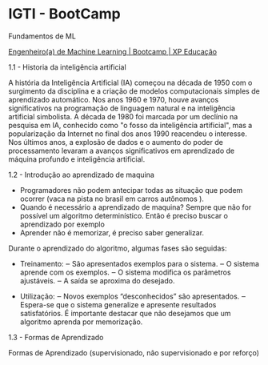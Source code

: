# IGTI - BootCamp

Fundamentos de ML

[Engenheiro(a) de Machine Learning | Bootcamp | XP Educação](https://www.xpeducacao.com.br/bootcamp/engenheiro-de-machine-learning)

1.1 - Historia da inteligência artificial 

A história da Inteligência Artificial (IA) começou na década de 1950 com o surgimento da disciplina e a criação de modelos computacionais simples de aprendizado automático. Nos anos 1960 e 1970, houve avanços significativos na programação de linguagem natural e na inteligência artificial simbolista. A década de 1980 foi marcada por um declínio na pesquisa em IA, conhecido como "o fosso da inteligência artificial", mas a popularização da Internet no final dos anos 1990 reacendeu o interesse. Nos últimos anos, a explosão de dados e o aumento do poder de processamento levaram a avanços significativos em aprendizado de máquina profundo e inteligência artificial.

1.2 - Introdução ao aprendizado de maquina 

- Programadores não podem antecipar todas as situação que podem ocorrer (vaca na pista no brasil em carros autônomos ).
- Quando é necessário a aprendizado de maquina? Sempre que não for possível um algoritmo determinístico. Então é preciso buscar o aprendizado por exemplo
- Aprender não é memorizar, é preciso saber generalizar.

Durante o aprendizado do algoritmo, algumas fases são seguidas:

- Treinamento:
‒ São apresentados exemplos para o sistema.
‒ O sistema aprende com os exemplos.
‒ O sistema modifica os parâmetros ajustáveis.
‒ A saída se aproxima do desejado.

- Utilização:
‒ Novos exemplos “desconhecidos” são apresentados.
‒ Espera-se que o sistema generalize e apresente resultados satisfatórios.
É importante destacar que não desejamos que um algoritmo aprenda por memorização.

1.3 - Formas de Aprendizado

Formas de Aprendizado (supervisionado, não supervisionado e por reforço)